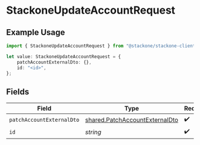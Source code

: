 # StackoneUpdateAccountRequest

## Example Usage

```typescript
import { StackoneUpdateAccountRequest } from "@stackone/stackone-client-ts/sdk/models/operations";

let value: StackoneUpdateAccountRequest = {
    patchAccountExternalDto: {},
    id: "<id>",
};
```

## Fields

| Field                                                                                   | Type                                                                                    | Required                                                                                | Description                                                                             |
| --------------------------------------------------------------------------------------- | --------------------------------------------------------------------------------------- | --------------------------------------------------------------------------------------- | --------------------------------------------------------------------------------------- |
| `patchAccountExternalDto`                                                               | [shared.PatchAccountExternalDto](../../../sdk/models/shared/patchaccountexternaldto.md) | :heavy_check_mark:                                                                      | N/A                                                                                     |
| `id`                                                                                    | *string*                                                                                | :heavy_check_mark:                                                                      | N/A                                                                                     |
